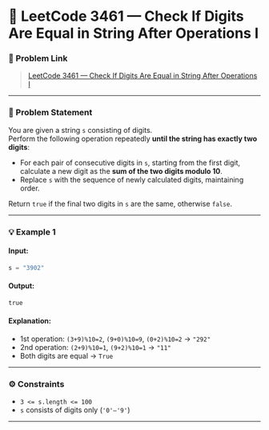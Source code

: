 # 🧮 LeetCode 3461 — Check If Digits Are Equal in String After Operations I

### 🔗 Problem Link
> [LeetCode 3461 — Check If Digits Are Equal in String After Operations I](https://leetcode.com/problems/check-if-digits-are-equal-in-string-after-operations-i/)

---

### 📝 Problem Statement

You are given a string `s` consisting of digits.  
Perform the following operation repeatedly **until the string has exactly two digits**:

- For each pair of consecutive digits in `s`, starting from the first digit,  
  calculate a new digit as the **sum of the two digits modulo 10**.
- Replace `s` with the sequence of newly calculated digits, maintaining order.

Return `true` if the final two digits in `s` are the same, otherwise `false`.

---

### 💡 Example 1

#### Input: 
```py
s = "3902"
```
#### Output: 
```py
true
```
#### Explanation:
+ 1st operation: `(3+9)%10=2`, `(9+0)%10=9`, `(0+2)%10=2` → `"292"`
+ 2nd operation: `(2+9)%10=1`, `(9+2)%10=1` → `"11"`
+ Both digits are equal → `True`

---

### ⚙️ Constraints
- `3 <= s.length <= 100`
- `s` consists of digits only (`'0'–'9'`)

---
